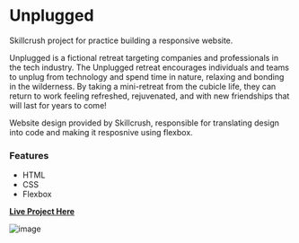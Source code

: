 # Unplugged

Skillcrush project for practice building a responsive website. 

Unplugged is a fictional retreat targeting companies and professionals in the tech industry. The Unplugged retreat encourages individuals and teams to unplug from technology and spend time in nature, relaxing and bonding in the wilderness. By taking a mini-retreat from the cubicle life, they can return to work feeling refreshed, rejuvenated, and with new friendships that will last for years to come!

Website design provided by Skillcrush, responsible for translating design into code and making it resposnive using flexbox.

### Features

- HTML
- CSS
- Flexbox

[**Live Project Here**](https://gabrielapal.github.io/Unplugged-Website/)

![image](https://github.com/gabrielapal/Unplugged-Website/assets/127886470/4fba01e8-1416-4a7f-bbdf-408bc00cb115)

